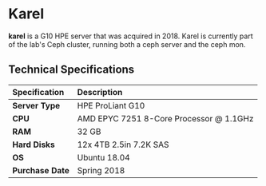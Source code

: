 # Karel

**karel** is a G10 HPE server that was acquired in 2018.  Karel is currently part of the lab's Ceph cluster, running both a ceph server and the ceph mon.

## Technical Specifications

| **Specification** | Description |
| :--- | :--- |
| **Server Type** | HPE ProLiant G10 |
| **CPU** | AMD EPYC 7251 8-Core Processor @ 1.1GHz |
| **RAM** | 32 GB |
| **Hard Disks** | 12x 4TB 2.5in 7.2K SAS |
| **OS** | Ubuntu 18.04 |
| **Purchase Date** | Spring 2018 |




